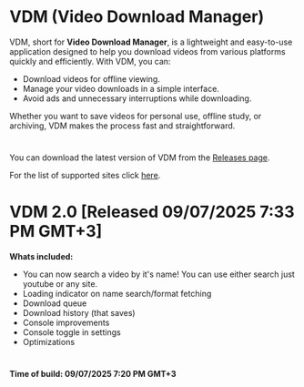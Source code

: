 # VDM (Video Download Manager)

VDM, short for **Video Download Manager**, is a lightweight and easy-to-use application designed to help you download videos from various platforms quickly and efficiently. With VDM, you can:

- Download videos for offline viewing.
- Manage your video downloads in a simple interface.
- Avoid ads and unnecessary interruptions while downloading.

Whether you want to save videos for personal use, offline study, or archiving, VDM makes the process fast and straightforward.
#
You can download the latest version of VDM from the [Releases page](https://github.com/guest1154255/VDM/releases).

For the list of supported sites click [here](https://github.com/guest1154255/VDM/blob/main/SupportedSites.md).

# VDM 2.0 [Released 09/07/2025 7:33 PM GMT+3]
**Whats included:**
- You can now search a video by it's name! You can use either search just youtube or any site.
- Loading indicator on name search/format fetching
- Download queue
- Download history (that saves)
- Console improvements
- Console toggle in settings
- Optimizations
#
**Time of build: 09/07/2025 7:20 PM GMT+3** 
